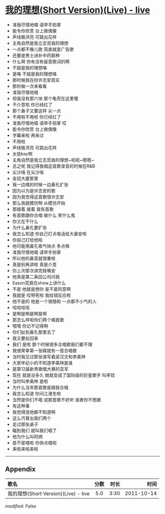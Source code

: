 # [我的理想(Short Version)(Live) - live](https://music.163.com/song?id=64237)

* 准我尽情地唱 请举手拍掌
* 能令你欣赏 台上做偶像
* 声线极洪亮 可跳出花样
* 主角自然是我立志觅我的理想
* 一点都不像儿歌 简直就是广告歌
* 还要是男士进补中药那种
* 什么啊 你有没有留意歌词的啊
* 不就是我的理想咯
* 是咯 不就是我的理想咯
* 那时候我在扮许志安其实
* 那你做一次来看看
* 准我尽情地唱
* 但我没有那六块 那个龟壳在这里喔
* 不介意啦 你已经红了
* 那个鼻子又要这样 尖一点
* 不用啦不用啦 你已经红了
* 准我尽情地唱 请举手拍掌 哎
* 能令你欣赏 台上做偶像
* 字幕来啦 再来过
* 不用啦
* 声线极洪亮 可跳出花样
* 太低key啊
* 主角自然是我立志觅我的理想~呃呃~嗯嗯~
* 总之呢 我记得我唱这首歌录音的时候在R&B
* 尖沙咀 在尖沙咀
* 金冠大厦那里
* 我一边唱的时候一边鼻孔扩张
* 因为以为是许志安的歌
* 因为我觉得这首歌很许志安
* 那么我就模仿啊 从模仿开始
* 那接着 接着 我有首歌
* 有首歌跟你合唱 做什么 笑什么鬼
* 你又在干什么
* 为什么鼻孔要扩张
* 我怎么知道 你自己打点电话给大鼻安啦
* 你自己打给他啦
* 他可能用鼻孔吸气快点 多点嘛
* 准我尽情地唱 请举手拍掌
* 所以他的鼻音就很重啦
* 真是别再讲啦 真是介意
* 你上次那次讲完贱嘴安
* 他真是第二条回公司问我
* Eason究竟在show上讲什么
* 不是 他就是想你 是不是同意啊
* 我就是 哎呀死啦 我给错反应啦
* 他不是的 他是一个很随和 一点都不小气的人
* 哈哈哈哈
* 是啊是啊是啊是啊
* 那怎么样啦你们两个唱首歌
* 喂喂 你记不记得啊
* 你们扯到鼻孔那里去了
* 我又要扯回来
* 我们 是啦 那个时候很多合唱歌我们都不理
* 我很荣幸第一张碟就有一首合唱歌
* 当时我见过那张谱写着梁汉文和李美林
* 大家年纪小的不知道李美林是谁
* 是第12届新秀歌唱大赛的亚军
* 现在 就是没多久 她就变成了国际级的巨星歌手 叫李玟
* 当时叫李美林 是啦
* 为什么当年那首歌是跟我合唱
* 我怎么知道 你问江港生啦
* 当然是你们不唱 说那首歌不好听 或者你不想跟
* 有这种事
* 我觉得连他都不知道啊
* 这么巧冒出我们两个
* 走过那张桌子
* 瞄到我们 就叫我们唱了
* 他为什么叫阿炳
* 是不是唱啦 你快点唱啦
* 来啦来啦来啦


---

## Appendix

|歌名|分数|时长|时间|
|:---|:---:|---:|---:|
|我的理想(Short Version)(Live) - live|5.0|3:30|2011-10-14

*modified: False*